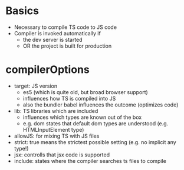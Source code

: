 # Basics
* Necessary to compile TS code to JS code
* Compiler is invoked automatically if
  * the dev server is started
  * OR the project is built for production

# compilerOptions
* target: JS version
  * es5 (which is quite old, but broad browser support)
  * influences how TS is compiled into JS
  * also the bundler babel influences the outcome (optimizes code)
* lib: TS libraries which are included
  * influences which types are known out of the box
  * e.g. dom states that default dom types are understood (e.g. HTMLInputElement type)
* allowJS: for mixing TS with JS files
* strict: true means the strictest possible setting (e.g. no implicit any type!)
* jsx: controlls that jsx code is supported
* include: states where the compiler searches ts files to compile